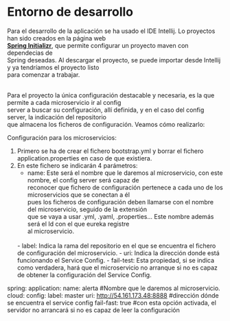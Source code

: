 # Entorno de desarrollo

Para el desarrollo de la aplicación se ha usado el IDE Intellij. Lo proyectos han sido creados en la página web <br>
[**Spring Initializr**](https://start.spring.io/), que permite configurar un proyecto maven con dependecias de <br>
Spring deseadas. Al descargar el proyecto, se puede importar desde Intellij y ya tendríamos el proyecto listo <br>
para comenzar a trabajar.

<br>
Para el proyecto la única configuración destacable y necesaria, es la que permite a cada microservicio ir al config<br>
server a buscar su configuración, allí definida, y en el caso del config server, la indicación del repositorio <br>
que almacena los ficheros de configuración. Veamos cómo realizarlo:


Configuración para los microservicios:

1. Primero se ha de crear el fichero bootstrap.yml y borrar el fichero application.properties en caso de que existiera.
2. En este fichero se indicarán 4 parámetros:
    - name: Este será el nombre que le daremos al microservicio, con este nombre, el config server será capaz de<br>
            reconocer que fichero de configuración pertenece a cada uno de los microservicios que se conectan a él<br>
            pues los ficheros de configuración deben llamarse con el nombre del microservicio, seguido de la extensión<br>
            que se vaya a usar .yml, .yaml, .properties... Este nombre además será el Id con el que eureka registre<br>
            al microservicio.
    <br>
    - label: Indica la rama del repositorio en el que se encuentra el fichero de configuración del microservicio.
    - uri: Indica la dirección donde está funcionando el Service Config.
    - fail-test: Esta propiedad, si se indica como verdadera, hará que el microservicio no arranque si no es capaz <br>
                 de obtener la configuración del Service Config.


spring:
  application:
    name: alerta #Nombre que le daremos al microservicio.
  cloud:
    config:
      label: master
      uri: http://54.161.173.48:8888  #dirección dónde se encuentra el service config
      fail-fast: true             #con esta opción activada, el servidor no arrancará si no es capaz de leer la configuración
